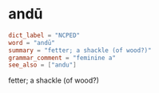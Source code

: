 # andū

``` toml
dict_label = "NCPED"
word = "andū"
summary = "fetter; a shackle (of wood?)"
grammar_comment = "feminine a"
see_also = ["andu"]
```

fetter; a shackle (of wood?)

